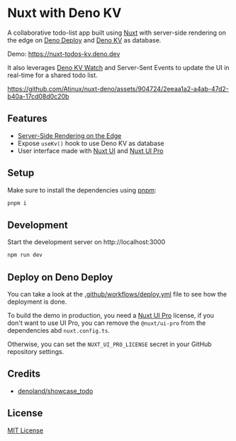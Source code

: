 # Nuxt with Deno KV

A collaborative todo-list app built using [Nuxt](https://nuxt.com) with server-side rendering on the edge on [Deno Deploy](https://deno.com/deploy) and [Deno KV](https://docs.deno.com/kv/manual) as database.

Demo: https://nuxt-todos-kv.deno.dev

It also leverages [Deno KV Watch](https://deno.com/blog/kv-watch) and Server-Sent Events to update the UI in real-time for a shared todo list.

https://github.com/Atinux/nuxt-deno/assets/904724/2eeaa1a2-a4ab-47d2-b40a-17cd08d0c20b

## Features

- [Server-Side Rendering on the Edge](https://nuxt.com/blog/nuxt-on-the-edge)
- Expose `useKv()` hook to use Deno KV as database
- User interface made with [Nuxt UI](https://ui.nuxt.com) and [Nuxt UI Pro](https://ui.nuxt.com/pro)

## Setup

Make sure to install the dependencies using [pnpm](https://pnpm.io/):

```bash
pnpm i
```

## Development

Start the development server on http://localhost:3000

```bash
npm run dev
```

## Deploy on Deno Deploy

You can take a look at the [.github/workflows/deploy.yml](./.github/workflows/deploy.yml) file to see how the deployment is done.

To build the demo in production, you need a [Nuxt UI Pro](https://ui.nuxt.com/pro) license, if you don't want to use UI Pro, you can remove the `@nuxt/ui-pro` from the dependencies abd `nuxt.config.ts`.

Otherwise, you can set the `NUXT_UI_PRO_LICENSE` secret in your GitHub repository settings.

## Credits

- [denoland/showcase_todo](https://github.com/denoland/showcase_todo)

## License

[MIT License](./LICENSE)
